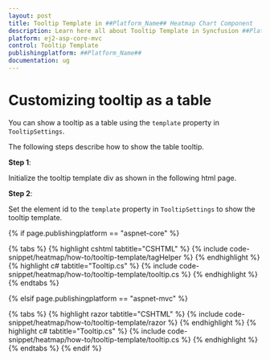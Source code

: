 ```yaml
---
layout: post
title: Tooltip Template in ##Platform_Name## Heatmap Chart Component
description: Learn here all about Tooltip Template in Syncfusion ##Platform_Name## Heatmap Chart component and more.
platform: ej2-asp-core-mvc
control: Tooltip Template
publishingplatform: ##Platform_Name##
documentation: ug
---
```



# Customizing tooltip as a table

You can show a tooltip as a table using the `template` property in `TooltipSettings`.

The following steps describe how to show the table tooltip.

**Step 1**:

Initialize the tooltip template div as shown in the following html page.

**Step 2**:

Set the element id to the `template` property in `TooltipSettings` to show the tooltip template.

{% if page.publishingplatform == "aspnet-core" %}

{% tabs %}
{% highlight cshtml tabtitle="CSHTML" %}
{% include code-snippet/heatmap/how-to/tooltip-template/tagHelper %}
{% endhighlight %}
{% highlight c# tabtitle="Tooltip.cs" %}
{% include code-snippet/heatmap/how-to/tooltip-template/tooltip.cs %}
{% endhighlight %}
{% endtabs %}

{% elsif page.publishingplatform == "aspnet-mvc" %}

{% tabs %}
{% highlight razor tabtitle="CSHTML" %}
{% include code-snippet/heatmap/how-to/tooltip-template/razor %}
{% endhighlight %}
{% highlight c# tabtitle="Tooltip.cs" %}
{% include code-snippet/heatmap/how-to/tooltip-template/tooltip.cs %}
{% endhighlight %}
{% endtabs %}
{% endif %}


